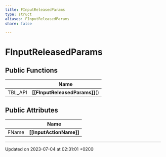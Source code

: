 ```yaml
---
title: FInputReleasedParams
type: struct
aliases: FInputReleasedParams
share: false

---
```


# FInputReleasedParams





## Public Functions

|                | Name           |
| -------------- | -------------- |
| TBL_API | **[[FInputReleasedParams]]**() |

## Public Attributes

|                | Name           |
| -------------- | -------------- |
| FName | **[[InputActionName]]**  |

-------------------------------

Updated on 2023-07-04 at 02:31:01 +0200